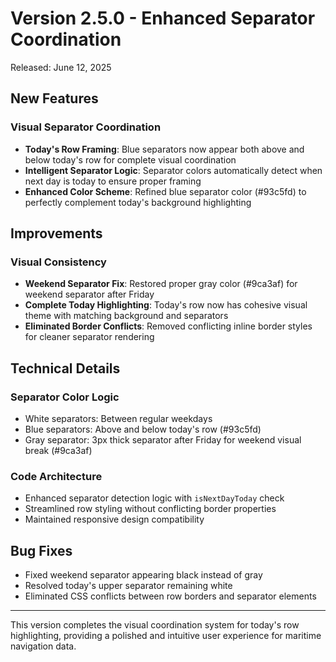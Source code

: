 # Version 2.5.0 - Enhanced Separator Coordination

Released: June 12, 2025

## New Features

### Visual Separator Coordination
- **Today's Row Framing**: Blue separators now appear both above and below today's row for complete visual coordination
- **Intelligent Separator Logic**: Separator colors automatically detect when next day is today to ensure proper framing
- **Enhanced Color Scheme**: Refined blue separator color (#93c5fd) to perfectly complement today's background highlighting

## Improvements

### Visual Consistency
- **Weekend Separator Fix**: Restored proper gray color (#9ca3af) for weekend separator after Friday
- **Complete Today Highlighting**: Today's row now has cohesive visual theme with matching background and separators
- **Eliminated Border Conflicts**: Removed conflicting inline border styles for cleaner separator rendering

## Technical Details

### Separator Color Logic
- White separators: Between regular weekdays
- Blue separators: Above and below today's row (#93c5fd)
- Gray separator: 3px thick separator after Friday for weekend visual break (#9ca3af)

### Code Architecture
- Enhanced separator detection logic with `isNextDayToday` check
- Streamlined row styling without conflicting border properties
- Maintained responsive design compatibility

## Bug Fixes
- Fixed weekend separator appearing black instead of gray
- Resolved today's upper separator remaining white
- Eliminated CSS conflicts between row borders and separator elements

---

This version completes the visual coordination system for today's row highlighting, providing a polished and intuitive user experience for maritime navigation data.